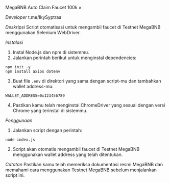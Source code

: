 MegaBNB Auto Claim Faucet 100k ×

*Developer*
t.me/IkySyptraa

*Deskripsi*
Script otomatisasi untuk mengambil faucet di Testnet MegaBNB menggunakan Selenium WebDriver.

*Instalasi*
1. Instal Node.js dan npm di sistemmu.
2. Jalankan perintah berikut untuk menginstal dependencies:
```
npm init -y
npm install axios dotenv
```
3. Buat file `.env` di direktori yang sama dengan script-mu dan tambahkan wallet address-mu:
```
WALLET_ADDRESS=0x123456789
```
4. Pastikan kamu telah menginstal ChromeDriver yang sesuai dengan versi Chrome yang terinstal di sistemmu.

*Penggunaan*
1. Jalankan script dengan perintah:
```
node index.js
```
2. Script akan otomatis mengambil faucet di Testnet MegaBNB menggunakan wallet address yang telah ditentukan.

*Catatan*
Pastikan kamu telah memeriksa dokumentasi resmi MegaBNB dan memahami cara menggunakan Testnet MegaBNB sebelum menjalankan script ini.